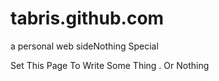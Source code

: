 # tabris.github.com
a personal web sideNothing Special


Set This Page To Write Some Thing .   Or Nothing
